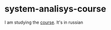 # system-analisys-course
I am studying the [course](https://education.borshev.com/system-analysis). It's in russian
